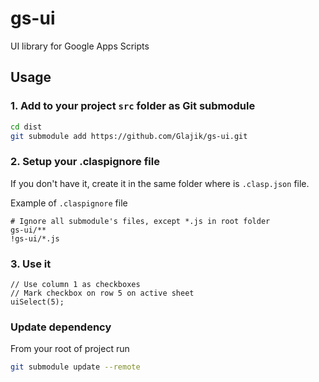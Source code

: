 # gs-ui
UI library for Google Apps Scripts

## Usage

### 1. Add to your project `src` folder as Git submodule

```BASH
cd dist
git submodule add https://github.com/Glajik/gs-ui.git
```

### 2. Setup your .claspignore file

If you don't have it, create it in the same folder where is `.clasp.json` file.

Example of `.claspignore` file

```TEXT
# Ignore all submodule's files, except *.js in root folder
gs-ui/**
!gs-ui/*.js
```

### 3. Use it

```JS
// Use column 1 as checkboxes
// Mark checkbox on row 5 on active sheet
uiSelect(5);

```

### Update dependency

From your root of project run

```BASH
git submodule update --remote
```
